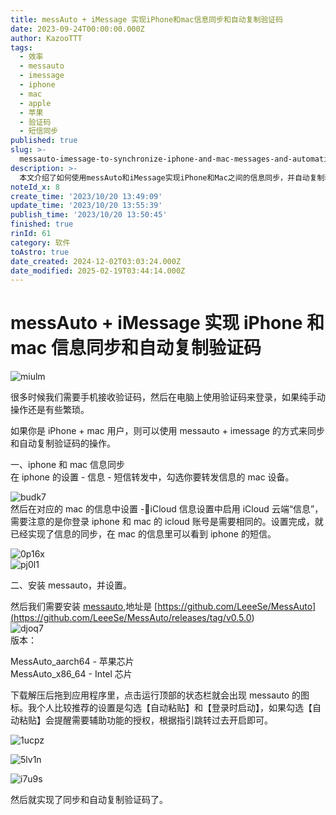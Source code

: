 ```yaml
---
title: messAuto + iMessage 实现iPhone和mac信息同步和自动复制验证码
date: 2023-09-24T00:00:00.000Z
author: KazooTTT
tags:
  - 效率
  - messauto
  - imessage
  - iphone
  - mac
  - apple
  - 苹果
  - 验证码
  - 短信同步
published: true
slug: >-
  messauto-imessage-to-synchronize-iphone-and-mac-messages-and-automatically-copy-captchagraphic-bed-edition
description: >-
  本文介绍了如何使用messAuto和iMessage实现iPhone和Mac之间的信息同步，并自动复制验证码。首先，在iPhone的设置中启用短信转发到Mac，并在Mac上启用iCloud信息同步。接着，安装messAuto应用程序，并设置自动粘贴和登录时启动功能，以实现验证码的自动复制。这一过程简化了在不同设备间传递验证码的操作，提高了使用效率。
noteId_x: 8
create_time: '2023/10/20 13:49:09'
update_time: '2023/10/20 13:55:39'
publish_time: '2023/10/20 13:50:45'
finished: true
rinId: 61
category: 软件
toAstro: true
date_created: 2024-12-02T03:03:24.000Z
date_modified: 2025-02-19T03:44:14.000Z
---
```


# messAuto + iMessage 实现 iPhone 和 mac 信息同步和自动复制验证码

![miulm](<https://pictures.kazoottt.top/2024/01/20240119-4bb8c89272c9863bfb0aa6e2030850f5.webp>)

很多时候我们需要手机接收验证码，然后在电脑上使用验证码来登录，如果纯手动操作还是有些繁琐。

如果你是 iPhone + mac 用户，则可以使用 messauto + imessage 的方式来同步和自动复制验证码的操作。

一、iphone 和 mac 信息同步  
在 iphone 的设置 - 信息 - 短信转发中，勾选你要转发信息的 mac 设备。

![budk7](<https://pictures.kazoottt.top/2024/01/20240119-bfea1be1a394860ac21d1ec20a879065.webp>)  
然后在对应的 mac 的信息中设置 -iCloud 信息设置中启用 iCloud 云端“信息”，需要注意的是你登录 iphone 和 mac 的 icloud 账号是需要相同的。设置完成，就已经实现了信息的同步，在 mac 的信息里可以看到 iphone 的短信。

![0p16x](<https://pictures.kazoottt.top/2024/01/20240119-a64ff82a345fab5bf64da2c34f925158.webp>)  
![pj0l1](<https://pictures.kazoottt.top/2024/01/20240119-7e26031c5ed3b0ca8f1b26ab170e1207.webp>)

二、安装 messauto，并设置。

然后我们需要安装 [messauto](<https://github.com/LeeeSe/MessAuto>),地址是 [https://github.com/LeeeSe/MessAuto](<https://github.com/LeeeSe/MessAuto/releases/tag/v0.5.0>)  
![djoq7](<https://pictures.kazoottt.top/2024/01/20240119-721babc141ee23a2300868bbd701179c.webp>)  
版本：

MessAuto_aarch64 - 苹果芯片  
MessAuto_x86_64 - Intel 芯片

下载解压后拖到应用程序里，点击运行顶部的状态栏就会出现 messauto 的图标。我个人比较推荐的设置是勾选【自动粘贴】和【登录时启动】，如果勾选【自动粘贴】会提醒需要辅助功能的授权，根据指引跳转过去开启即可。

![1ucpz](<https://pictures.kazoottt.top/2024/01/20240119-9c5f093d1e3b8cf22ceaf76a571934cf.webp>)

![5lv1n](<https://pictures.kazoottt.top/2024/01/20240119-4cee2f123c685983258b5a8e3a77e1d4.webp>)

![i7u9s](<https://pictures.kazoottt.top/2024/01/20240119-600df9cf2f1f2e83fac30b3b6ea4dc98.webp>)

然后就实现了同步和自动复制验证码了。
